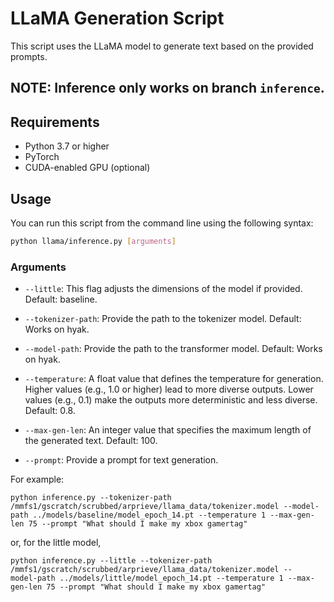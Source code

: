 # LLaMA Generation Script

This script uses the LLaMA model to generate text based on the provided prompts.

## NOTE: Inference only works on branch `inference`.

## Requirements

- Python 3.7 or higher
- PyTorch
- CUDA-enabled GPU (optional)

## Usage

You can run this script from the command line using the following syntax:

```sh
python llama/inference.py [arguments]
```


### Arguments

- `--little`: This flag adjusts the dimensions of the model if provided. Default: baseline.

- `--tokenizer-path`: Provide the path to the tokenizer model. Default: Works on hyak.

- `--model-path`: Provide the path to the transformer model. Default: Works on hyak.

- `--temperature`: A float value that defines the temperature for generation. Higher values (e.g., 1.0 or higher) lead to more diverse outputs. Lower values (e.g., 0.1) make the outputs more deterministic and less diverse. Default: 0.8.

- `--max-gen-len`: An integer value that specifies the maximum length of the generated text. Default: 100.

- `--prompt`: Provide a prompt for text generation.

For example:

```shell
python inference.py --tokenizer-path /mmfs1/gscratch/scrubbed/arprieve/llama_data/tokenizer.model --model-path ../models/baseline/model_epoch_14.pt --temperature 1 --max-gen-len 75 --prompt "What should I make my xbox gamertag"
```

or, for the little model,

```shell
python inference.py --little --tokenizer-path /mmfs1/gscratch/scrubbed/arprieve/llama_data/tokenizer.model --
model-path ../models/little/model_epoch_14.pt --temperature 1 --max-gen-len 75 --prompt "What should I make my xbox gamertag"
```